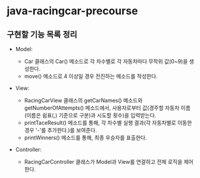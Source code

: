 # java-racingcar-precourse

## 구현할 기능 목록 정리

- Model:
    - Car 클래스의 Car() 메소드로 각 차수별로 각 자동차마다 무작위 값(0~9)을  생성한다.
    - move() 메소드로 4 이상일 경우 전진하는 메소드를 작성한다.

- View:
    - RacingCarView 클래스의 getCarNames() 메소드와 getNumberOfAttempts() 메소드에서, 사용자로부터 값(경주할 자동차 이름(이름은 쉼표(,) 기준으로 구분)과 시도할 횟수)을 입력받는다.
    - printTaceResult() 메소드를 통해, 각 차수별 실행 결과(각 자동차별로 이동한 경우 '-'를 추가한다.)를 보여준다.
    - printWinners() 메소드를 통해, 최종 우승자를 표출한다.

- Controller:
    - RacingCarController 클래스가 Model과 View를 연결하고 전체 로직을 제어한다.